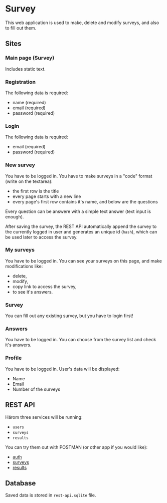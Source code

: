 # Survey

This web application is used to make, delete and modify surveys, and also to fill out them.

## Sites

### Main page (Survey)

Includes static text.

### Registration

The following data is required:

- name (required)
- email (required)
- password (required)

### Login

The following data is required:

- email (required)
- password (required)

### New survey

You have to be logged in.
You have to make surveys in a "code" format (write on the textarea):

- the first row is the title
- every page starts with a new line
- every page's first row contains it's name, and below are the questions

Every question can be answere with a simple text answer (text input is enough).

After saving the survey, the REST API automatically append the survey to the currently logged in user and generates an unique id (`hash`), which can be used later to access the survey.

### My surveys

You have to be logged in.
You can see your surveys on this page, and make modifications like:

- delete,
- modify,
- copy link to access the survey,
- to see it's answers.

### Survey

You can fill out any existing survey, but you have to login first!

### Answers

You have to be logged in.
You can choose from the survey list and check it's answers.

### Profile

You have to be logged in.
User's data will be displayed:

- Name
- Email
- Number of the surveys

## REST API

Három three services will be running:

- `users`
- `surveys`
- `results`

You can try them out with POSTMAN (or other app if you would like):

- [auth](https://api.postman.com/collections/15151253-4cf57ab5-49d7-4350-af18-9e3c7b29626a?access_key=PMAT-01H0JMHKRYB30J9BFQAMQ2PDR2)
- [surveys](https://api.postman.com/collections/15151253-faa17ed9-b3d4-4e85-b681-52fe8dbfde37?access_key=PMAT-01H0JMK0RGT8BH9CQY6CGF8ZW6)
- [results](https://api.postman.com/collections/15151253-b3e753b2-42d0-4946-b312-999bb75002d4?access_key=PMAT-01H0JMKX3741T69NKZXD9ABX6Z)

## Database

Saved data is stored in `rest-api.sqlite` file.
